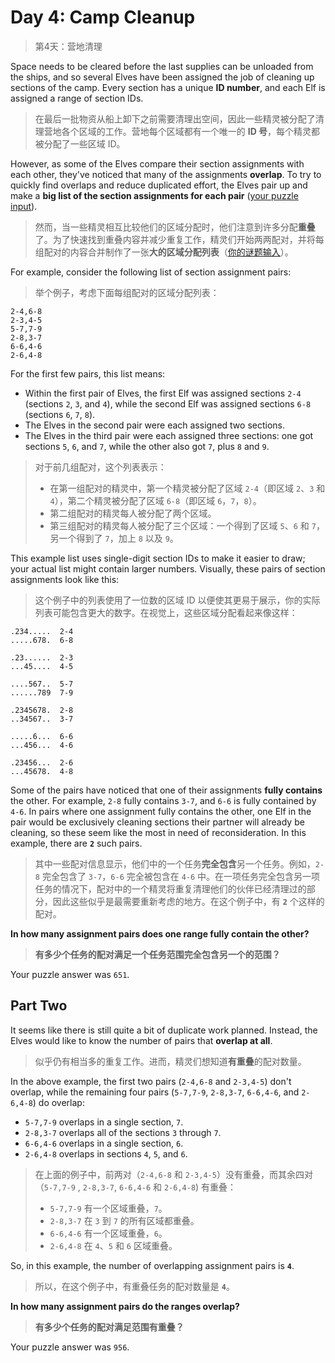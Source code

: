 # Day 4: Camp Cleanup

> 第4天：营地清理

Space needs to be cleared before the last supplies can be unloaded from the ships, and so several Elves have been assigned the job of cleaning up sections of the camp. Every section has a unique **ID number**, and each Elf is assigned a range of section IDs.

> 在最后一批物资从船上卸下之前需要清理出空间，因此一些精灵被分配了清理营地各个区域的工作。营地每个区域都有一个唯一的 **ID 号**，每个精灵都被分配了一些区域 ID。

However, as some of the Elves compare their section assignments with each other, they've noticed that many of the assignments **overlap**. To try to quickly find overlaps and reduce duplicated effort, the Elves pair up and make a **big list of the section assignments for each pair** ([your puzzle input](day04.txt)).

> 然而，当一些精灵相互比较他们的区域分配时，他们注意到许多分配**重叠**了。为了快速找到重叠内容并减少重复工作，精灵们开始两两配对，并将每组配对的内容合并制作了一张**大的区域分配列表**（[你的谜题输入](day04.txt)）。

For example, consider the following list of section assignment pairs:

> 举个例子，考虑下面每组配对的区域分配列表：

```
2-4,6-8
2-3,4-5
5-7,7-9
2-8,3-7
6-6,4-6
2-6,4-8
```

For the first few pairs, this list means:

- Within the first pair of Elves, the first Elf was assigned sections `2-4` (sections `2`, `3`, and `4`), while the second Elf was assigned sections `6-8` (sections `6`, `7`, `8`).
- The Elves in the second pair were each assigned two sections.
- The Elves in the third pair were each assigned three sections: one got sections `5`, `6`, and `7`, while the other also got `7`, plus `8` and `9`.

> 对于前几组配对，这个列表表示：
>
> - 在第一组配对的精灵中，第一个精灵被分配了区域 `2-4`（即区域 `2`、`3` 和 `4`），第二个精灵被分配了区域 `6-8`（即区域 `6`，`7`，`8`）。
> - 第二组配对的精灵每人被分配了两个区域。
> - 第三组配对的精灵每人被分配了三个区域：一个得到了区域 `5`、`6` 和 `7`，另一个得到了 `7`，加上 `8` 以及 `9`。

This example list uses single-digit section IDs to make it easier to draw; your actual list might contain larger numbers. Visually, these pairs of section assignments look like this:

> 这个例子中的列表使用了一位数的区域 ID 以便使其更易于展示，你的实际列表可能包含更大的数字。在视觉上，这些区域分配看起来像这样：

```
.234.....  2-4
.....678.  6-8

.23......  2-3
...45....  4-5

....567..  5-7
......789  7-9

.2345678.  2-8
..34567..  3-7

.....6...  6-6
...456...  4-6

.23456...  2-6
...45678.  4-8
```

Some of the pairs have noticed that one of their assignments **fully contains** the other. For example, `2-8` fully contains `3-7`, and `6-6` is fully contained by `4-6`. In pairs where one assignment fully contains the other, one Elf in the pair would be exclusively cleaning sections their partner will already be cleaning, so these seem like the most in need of reconsideration. In this example, there are **`2`** such pairs.

> 其中一些配对信息显示，他们中的一个任务**完全包含**另一个任务。例如，`2-8` 完全包含了 `3-7`，`6-6` 完全被包含在 `4-6` 中。在一项任务完全包含另一项任务的情况下，配对中的一个精灵将重复清理他们的伙伴已经清理过的部分，因此这些似乎是最需要重新考虑的地方。在这个例子中，有 **`2`** 个这样的配对。

**In how many assignment pairs does one range fully contain the other?**

> **有多少个任务的配对满足一个任务范围完全包含另一个的范围？**

Your puzzle answer was `651`.

## Part Two

It seems like there is still quite a bit of duplicate work planned. Instead, the Elves would like to know the number of pairs that **overlap at all**.

> 似乎仍有相当多的重复工作。进而，精灵们想知道**有重叠**的配对数量。

In the above example, the first two pairs (`2-4,6-8` and `2-3,4-5`) don't overlap, while the remaining four pairs (`5-7,7-9`, `2-8,3-7`, `6-6,4-6`, and `2-6,4-8`) do overlap:

- `5-7,7-9` overlaps in a single section, `7`.
- `2-8,3-7` overlaps all of the sections `3` through `7`.
- `6-6,4-6` overlaps in a single section, `6`.
- `2-6,4-8` overlaps in sections `4`, `5`, and `6`.

> 在上面的例子中，前两对（`2-4,6-8` 和 `2-3,4-5`）没有重叠，而其余四对（`5-7,7-9` , `2-8,3-7`, `6-6,4-6` 和 `2-6,4-8`) 有重叠：
>
> - `5-7,7-9` 有一个区域重叠，`7`。
> - `2-8,3-7` 在 `3` 到 `7` 的所有区域都重叠。
> - `6-6,4-6` 有一个区域重叠，`6`。
> - `2-6,4-8` 在 `4`、`5` 和 `6` 区域重叠。

So, in this example, the number of overlapping assignment pairs is **`4`**.

> 所以，在这个例子中，有重叠任务的配对数量是 **`4`**。

**In how many assignment pairs do the ranges overlap?**

> **有多少个任务的配对满足范围有重叠？**

Your puzzle answer was `956`.
